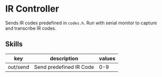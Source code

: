 # IR Controller

Sends IR codes predefined in `codes.h`.
Run with serial monitor to capture and transcribe IR codes.

## Skills

| key      | description             | values |
|----------|-------------------------|--------|
| out/send | Send predefined IR Code | 0-9    |
